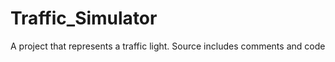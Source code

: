 Traffic_Simulator
=================

A project that represents a traffic light. Source includes comments
and code
